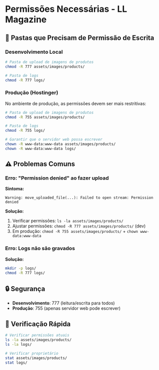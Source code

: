 # Permissões Necessárias - LL Magazine

## 📁 Pastas que Precisam de Permissão de Escrita

### Desenvolvimento Local

```bash
# Pasta de upload de imagens de produtos
chmod -R 777 assets/images/products/

# Pasta de logs
chmod -R 777 logs/
```

### Produção (Hostinger)

No ambiente de produção, as permissões devem ser mais restritivas:

```bash
# Pasta de upload de imagens de produtos
chmod -R 755 assets/images/products/

# Pasta de logs
chmod -R 755 logs/

# Garantir que o servidor web possa escrever
chown -R www-data:www-data assets/images/products/
chown -R www-data:www-data logs/
```

## ⚠️ Problemas Comuns

### Erro: "Permission denied" ao fazer upload

**Sintoma:**
```
Warning: move_uploaded_file(...): Failed to open stream: Permission denied
```

**Solução:**
1. Verificar permissões: `ls -la assets/images/products/`
2. Ajustar permissões: `chmod -R 777 assets/images/products/` (dev)
3. Em produção: `chmod -R 755 assets/images/products/` + `chown www-data:www-data`

### Erro: Logs não são gravados

**Solução:**
```bash
mkdir -p logs/
chmod -R 777 logs/
```

## 🔒 Segurança

- **Desenvolvimento**: 777 (leitura/escrita para todos)
- **Produção**: 755 (apenas servidor web pode escrever)

## 📝 Verificação Rápida

```bash
# Verificar permissões atuais
ls -la assets/images/products/
ls -la logs/

# Verificar proprietário
stat assets/images/products/
stat logs/
```

